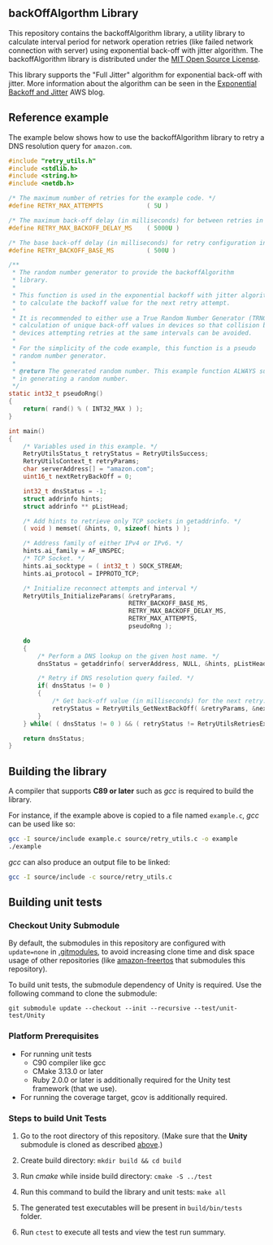 ## backOffAlgorthm Library

This repository contains the backoffAlgorithm library, a utility library to calculate interval period for network operation retries (like failed network connection with server) using exponential back-off with jitter algorithm. The backoffAlgorithm library is distributed under the [MIT Open Source License](LICENSE).

This library supports the "Full Jitter" algorithm for exponential back-off with jitter.
More information about the algorithm can be seen in the [Exponential Backoff and Jitter](https://aws.amazon.com/blogs/architecture/exponential-backoff-and-jitter/) AWS blog. 

## Reference example

The example below shows how to use the backoffAlgorithm library to retry a DNS resolution query for `amazon.com`.

```c
#include "retry_utils.h"
#include <stdlib.h>
#include <string.h>
#include <netdb.h>

/* The maximum number of retries for the example code. */
#define RETRY_MAX_ATTEMPTS            ( 5U )

/* The maximum back-off delay (in milliseconds) for between retries in the example. */
#define RETRY_MAX_BACKOFF_DELAY_MS    ( 5000U )

/* The base back-off delay (in milliseconds) for retry configuration in the example. */
#define RETRY_BACKOFF_BASE_MS         ( 500U )

/**
 * The random number generator to provide the backoffAlgorithm
 * library.
 *
 * This function is used in the exponential backoff with jitter algorithm
 * to calculate the backoff value for the next retry attempt.
 *
 * It is recommended to either use a True Random Number Generator (TRNG) for
 * calculation of unique back-off values in devices so that collision between
 * devices attempting retries at the same intervals can be avoided.
 * 
 * For the simplicity of the code example, this function is a pseudo 
 * random number generator.
 *
 * @return The generated random number. This example function ALWAYS succeeds
 * in generating a random number.
 */
static int32_t pseudoRng()
{
    return( rand() % ( INT32_MAX ) );
}

int main()
{
    /* Variables used in this example. */
    RetryUtilsStatus_t retryStatus = RetryUtilsSuccess;
    RetryUtilsContext_t retryParams;
    char serverAddress[] = "amazon.com";
    uint16_t nextRetryBackOff = 0;

    int32_t dnsStatus = -1;
    struct addrinfo hints;
    struct addrinfo ** pListHead;

    /* Add hints to retrieve only TCP sockets in getaddrinfo. */
    ( void ) memset( &hints, 0, sizeof( hints ) );

    /* Address family of either IPv4 or IPv6. */
    hints.ai_family = AF_UNSPEC;
    /* TCP Socket. */
    hints.ai_socktype = ( int32_t ) SOCK_STREAM;
    hints.ai_protocol = IPPROTO_TCP;

    /* Initialize reconnect attempts and interval */
    RetryUtils_InitializeParams( &retryParams,
                                 RETRY_BACKOFF_BASE_MS,
                                 RETRY_MAX_BACKOFF_DELAY_MS,
                                 RETRY_MAX_ATTEMPTS,
                                 pseudoRng );

    do
    {
        /* Perform a DNS lookup on the given host name. */
        dnsStatus = getaddrinfo( serverAddress, NULL, &hints, pListHead );

        /* Retry if DNS resolution query failed. */
        if( dnsStatus != 0 )
        {
            /* Get back-off value (in milliseconds) for the next retry. */
            retryStatus = RetryUtils_GetNextBackOff( &retryParams, &nextRetryBackOff );
        }
    } while( ( dnsStatus != 0 ) && ( retryStatus != RetryUtilsRetriesExhausted ) );

    return dnsStatus;
}
```

## Building the library

A compiler that supports **C89 or later** such as *gcc* is required to build the library.

For instance, if the example above is copied to a file named `example.c`, *gcc* can be used like so:
```bash
gcc -I source/include example.c source/retry_utils.c -o example
./example
```

*gcc* can also produce an output file to be linked:
```bash
gcc -I source/include -c source/retry_utils.c
```

## Building unit tests

### Checkout Unity Submodule
By default, the submodules in this repository are configured with `update=none` in [.gitmodules](.gitmodules), to avoid increasing clone time and disk space usage of other repositories (like [amazon-freertos](https://github.com/aws/amazon-freertos) that submodules this repository).

To build unit tests, the submodule dependency of Unity is required. Use the following command to clone the submodule:
```
git submodule update --checkout --init --recursive --test/unit-test/Unity
```

### Platform Prerequisites

- For running unit tests
    - C90 compiler like gcc
    - CMake 3.13.0 or later
    - Ruby 2.0.0 or later is additionally required for the Unity test framework (that we use).
- For running the coverage target, gcov is additionally required.

### Steps to build Unit Tests

1. Go to the root directory of this repository. (Make sure that the **Unity** submodule is cloned as described [above](#checkout-unity-submodule).)

1. Create build directory: `mkdir build && cd build`

1. Run *cmake* while inside build directory: `cmake -S ../test`

1. Run this command to build the library and unit tests: `make all`

1. The generated test executables will be present in `build/bin/tests` folder.

1. Run `ctest` to execute all tests and view the test run summary.
